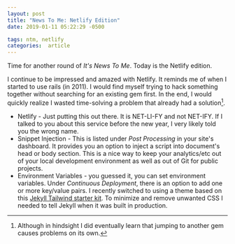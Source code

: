 ```yaml
---
layout: post
title: "News To Me: Netlify Edition"
date: 2019-01-11 05:22:29 -0500

tags: ntm, netlify
categories:  article
---
```


Time for another round of *It's News To Me*. Today is the Netlify edition.

I continue to be impressed and amazed with Netlify. It reminds me of when I started to use rails (in 2011). I would find myself trying to hack something together without searching for an existing gem first. In the end, I would quickly realize I wasted time-solving a problem that already had a solution[^1].

* Netlify - Just putting this out there. It is NET-LI-FY and not NET-IFY. If I talked to you about this service before the new year, I very likely told you the wrong name.
* Snippet Injection - This is listed under *Post Processing* in your site's dashboard. It provides you an option to inject a script into document's head or body section. This is a nice way to keep your analytics/etc out of your local development environment as well as out of Git for public projects.
* Environment Variables - you guessed it, you can set environment variables. Under *Continuous Deployment*, there is an option to add one or more key/value pairs. I recently switched to using a theme based on this [Jekyll Tailwind starter kit](https://github.com/mhanberg/jekyll-tailwind-starter). To minimize and remove unwanted CSS I needed to tell Jekyll when it was built in production.

[^1]: Although in hindsight I did eventually learn that jumping to another gem causes problems on its own.
